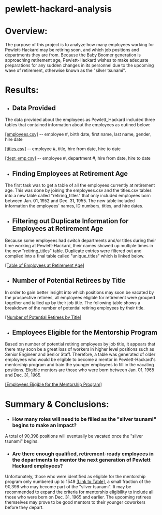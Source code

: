 # pewlett-hackard-analysis

# Overview:
The purpose of this project is to analyze how many employees working for Pewlett-Hackard may be retiring soon, and which job positions and departments they are from. Because the Baby Boomer generation is approaching retirement age, Pewlett-Hackard wishes to make adequate preparations for any sudden changes in its personnel due to the upcoming wave of retirement, otherwise known as the "silver tsunami".


# Results:

- ## Data Provided

The data provided about the employees as Pewlett_Hackard included three tables that contained information about the employees as outined below:

[[employees.csv]](Data/employees.csv) -- employee #, birth date, first name, last name, gender, hire date

[[titles.csv]](Data/titles.csv) -- employee #, title, hire from date, hire to date

[[dept_emp.csv]](Data/dept_emp.csv) -- employee #, department #, hire from date, hire to date

- ## Finding Employees at Retirement Age

The first task was to get a table of all the employees currently at retirement age. This was done by joining the employees.csv and the titles.csv tables into a new table called "retiring_titles" that only included employees born between Jan. 01, 1952 and Dec. 31, 1955. The new table included information the employees' names, ID numbers, titles, and hire dates.

- ## Filtering out Duplicate Information for Employees at Retirement Age

Because some employees had switch departments and/or titles during their time working at Pewlett-Hackard, their names showed up multiple times in the new "retiring_titles" table. Duplicate entries were filtered out and compiled into a final table called "unique_titles" which is linked below.

[[Table of Employees at Retirement Age]](Data/unique_titles.csv)

- ## Number of Potential Retirees by Title

In order to gain better insight into which positions may soon be vacated by the prospective retirees, all employees eligible for retirement were grouped together and tallied up by their job title. The following table shows a breakdown of the number of potential retiring employees by their title.

[[Number of Potential Retirees by Title]](Data/retiring_titles.csv)

- ## Employees Eligible for the Mentorship Program

Based on number of potential retiring employees by job title, it appears that there may soon be a great loss of workers in higher level positions such as Senior Engineer and Senior Staff. Therefore, a table was generated of older employees who would be eligible to become a mentor in Pewlett-Hackard's mentorship program and train the younger employees to fill in the vacating positions. Eligible mentors are those who were born between Jan. 01, 1965 and Dec. 31, 1965.

[[Employees Eligible for the Mentorship Program]](Data/mentorship_eligibilty.csv)


# Summary & Conclusions:

- ### How many roles will need to be filled as the "silver tsunami" begins to make an impact?

A total of 90,398 positions will eventually be vacated once the "silver tsunami" begins.

- ### Are there enough qualified, retirement-ready employees in the departments to mentor the next generation of Pewlett Hackard employees?

Unfortunately, those  who were identified as eligible for the mentorship program only numbered up to 1549 [[Link to Table]](Data/mentor_count.csv), a small fraction of the 90,398 who may become part of the "silver tsunami". It may be recommended to expand the criteria for mentorship eligibility to include all those who were born on Dec. 31, 1965 and earlier. The upcoming retirees themselves may prove to be good mentors to their younger coworkers before they depart.
